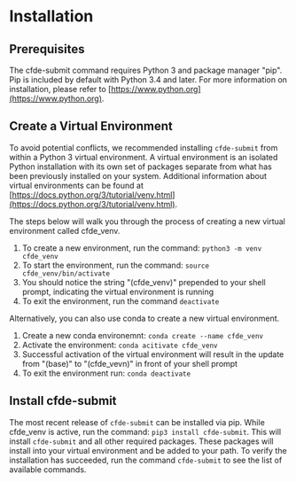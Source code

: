 # Installation                                                                                                                                                                                                                                                
## Prerequisites
The cfde-submit command requires Python 3 and package manager "pip". Pip is included by default with Python 3.4 and later.  For more information on installation, please refer to [https://www.python.org](https://www.python.org).

## Create a Virtual Environment
To avoid potential conflicts, we recommended installing `cfde-submit` from within a Python 3 virtual environment. A virtual environment is an isolated Python installation with its own set of packages separate from what has been previously installed on your system. Additional information about virtual environments can be found at [https://docs.python.org/3/tutorial/venv.html](https://docs.python.org/3/tutorial/venv.html).

The steps below will walk you through the process of creating a new virtual environment called cfde_venv.

 1. To create a new environment, run the command: `python3 -m venv cfde_venv`
 2. To start the environment, run the command: `source cfde_venv/bin/activate`
 3. You should notice the string "(cfde_venv)" prepended to your shell prompt, indicating the virtual environment is running
 4. To exit the environment, run the command `deactivate` 

Alternatively, you can also use conda to create a new virtual environment.

1. Create a new conda environemnt: `conda create --name cfde_venv`
2. Activate the environment: `conda acitivate cfde_venv`
3. Successful activation of the virtual environment will result in the update from "(base)" to "(cfde_vevn)" in front of your shell prompt
4. To exit the environment run: `conda deactivate`

## Install cfde-submit
The most recent release of `cfde-submit` can be installed via pip. While cfde_venv is active, run the command: `pip3 install cfde-submit`. This will install `cfde-submit` and all other required packages. These packages will install into your virtual environment and be added to your path. To verify the installation has succeeded, run the command `cfde-submit` to see the list of available commands.
